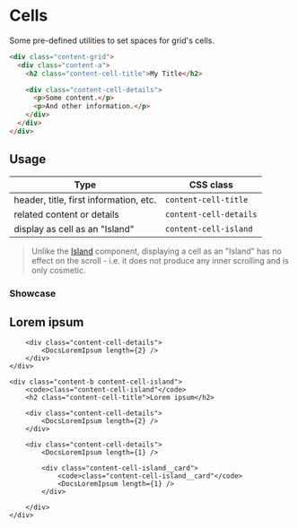 <script lang="ts">
    import DocsLoremIpsum from "$docs/components/DocsLoremIpsum.svelte";
</script>

# Cells

Some pre-defined utilities to set spaces for grid's cells.

```html
<div class="content-grid">
  <div class="content-a">
    <h2 class="content-cell-title">My Title</h2>

    <div class="content-cell-details">
      <p>Some content.</p>
      <p>And other information.</p>
    </div>
  </div>
</div>
```

## Usage

| Type                                   | CSS class              |
| -------------------------------------- | ---------------------- |
| header, title, first information, etc. | `content-cell-title`   |
| related content or details             | `content-cell-details` |
| display as cell as an "Island"         | `content-cell-island`  |

> Unlike the [Island](/components/island) component, displaying a cell as an "Island" has no effect on the scroll - i.e. it does not produce any inner scrolling and is only cosmetic.

### Showcase

<div class="content-grid" style="margin-top: var(--padding-4x)">
    <div class="content-a">
        <h2 class="content-cell-title">Lorem ipsum</h2>

        <div class="content-cell-details">
            <DocsLoremIpsum length={2} />
        </div>
    </div>

    <div class="content-b content-cell-island">
        <code>class="content-cell-island"</code>
        <h2 class="content-cell-title">Lorem ipsum</h2>

        <div class="content-cell-details">
            <DocsLoremIpsum length={2} />
        </div>

        <div class="content-cell-details">
            <DocsLoremIpsum length={1} />

            <div class="content-cell-island__card">
                <code>class="content-cell-island__card"</code>
                <DocsLoremIpsum length={1} />
            </div>

        </div>
    </div>

</div>
